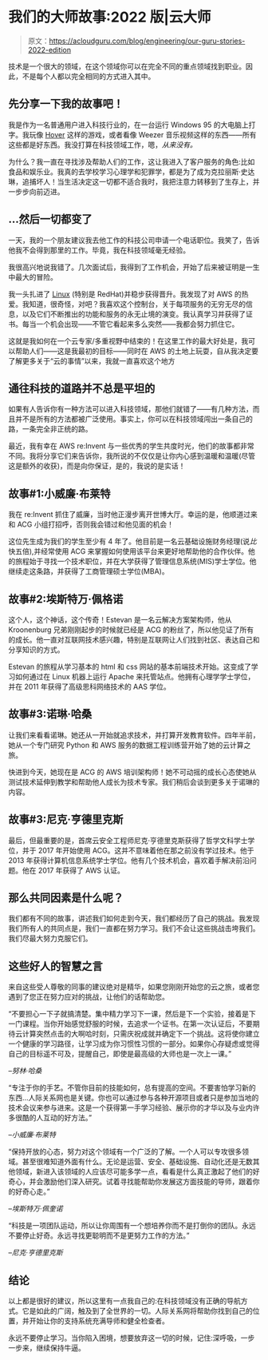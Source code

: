 # 我们的大师故事:2022 版|云大师

> 原文：<https://acloudguru.com/blog/engineering/our-guru-stories-2022-edition>

技术是一个很大的领域，在这个领域你可以在完全不同的重点领域找到职业。因此，不是每个人都以完全相同的方式进入其中。

## 先分享一下我的故事吧！

我是作为一名普通用户进入科技行业的，在一台运行 Windows 95 的大电脑上打字。我玩像 [Hover](https://en.wikipedia.org/wiki/Hover!) 这样的游戏，或者看像 Weezer 音乐视频这样的东西——所有这些都是好东西。我没打算在科技领域工作，嗯，*从来没有。*

为什么？我一直在寻找涉及帮助人们的工作，这让我进入了客户服务的角色:比如食品和娱乐业。我真的去学校学习心理学和犯罪学，都是为了成为克拉丽斯·史达琳，追捕坏人！当生活决定这一切都不适合我时，我把注意力转移到了生存上，并一步步向前迈进。

## …然后一切都变了

一天，我的一个朋友建议我去他工作的科技公司申请一个电话职位。我笑了，告诉他我不会得到那里的工作。毕竟，我在科技领域毫无经验。

我很高兴地说我错了。几次面试后，我得到了工作机会，开始了后来被证明是一生中最大的冒险。

我一头扎进了 [Linux](https://acloudguru.com/training-library/linux-training) (特别是 RedHat)并稳步获得晋升。我发现了对 AWS 的热爱。我知道，很奇怪，对吧？我喜欢这个控制台，关于每项服务的无穷无尽的信息，以及它们不断推出的功能和服务的永无止境的演变。我认真学习并获得了证书。每当一个机会出现——不管它看起来多么突然——我都会努力抓住它。

这就是我如何在一个云专家/多重视野中结束的！在这里工作的最大好处是，我可以帮助人们——这是我最初的目标——同时在 AWS 的土地上玩耍，自从我决定要了解更多关于“云的事情”以来，我就一直喜欢这个地方

## 通往科技的道路并不总是平坦的

如果有人告诉你有一种方法可以进入科技领域，那他们就错了——有几种方法，而且并不是所有的方法都被广泛使用。事实上，你可以在科技领域闯出一条自己的路，一条完全非正统的路。

最近，我有幸在 AWS re:Invent 与一些优秀的学生共度时光，他们的故事都非常不同。我将分享它们来告诉你，我所说的不仅仅是让你内心感到温暖和温暖(尽管这是额外的收获)，而是向你保证，是的，我说的是实话！

## 故事#1:小威廉·布莱特

我在 re:Invent 抓住了威廉，当时他正漫步离开世博大厅。幸运的是，他顺道过来和 ACG 小组打招呼，否则我会错过和他见面的机会！

这位先生成为我们的学生至少有 4 年了。他目前是一名云基础设施财务经理(说*比*快五倍),并经常使用 ACG 来掌握如何使用该平台来更好地帮助他的合作伙伴。他的旅程始于寻找一个技术职位，并在大学获得了管理信息系统(MIS)学士学位。他继续走这条路，并获得了工商管理硕士学位(MBA)。

## 故事#2:埃斯特万·佩格诺

这个人，这个神话，这个传奇！Estevan 是一名云解决方案架构师，他从 Kroonenburg 兄弟刚刚起步的时候就已经是 ACG 的粉丝了，所以他见证了所有的成长。他一直对互联网技术感兴趣，特别是互联网让人们找到社区、表达自己和分享知识的方式。

Estevan 的旅程从学习基本的 html 和 css 网站的基本前端技术开始。这变成了学习如何通过在 Linux 机器上运行 Apache 来托管站点。他拥有心理学学士学位，并在 2011 年获得了高级思科网络技术的 AAS 学位。

## 故事#3:诺琳·哈桑

让我们来看看诺琳。她还从一开始就追求技术，并打算开发教育软件。四年半前，她从一个专门研究 Python 和 AWS 服务的数据工程训练营开始了她的云计算之旅。

快进到今天，她现在是 ACG 的 AWS 培训架构师！她不可动摇的成长心态使她从测试技术延伸到教学和帮助他人成长为技术专家。我们稍后会谈到更多关于诺琳的内容。

## 故事#3:尼克·亨德里克斯

最后，但最重要的是，首席云安全工程师尼克·亨德里克斯获得了哲学文科学士学位，并于 2017 年开始使用 ACG。这并不意味着他在那之前没有学过技术。他于 2013 年获得计算机信息系统学士学位。他有几个技术机会，喜欢着手解决前沿问题。他在 2017 年获得了 AWS 认证。

## 那么共同因素是什么呢？

我们都有不同的故事，讲述我们如何走到今天，我们都经历了自己的挑战。我发现我们所有人的共同点是，我们一直都在努力学习。我们不会让这些挑战击垮我们。我们尽最大努力克服它们。

## 这些好人的智慧之言

来自这些受人尊敬的同事的建议绝对是精华，如果您刚刚开始您的云之旅，或者您遇到了您正在努力应对的挑战，让他们的话帮助您。

“不要担心一下子就搞清楚。集中精力学习下一课，然后是下一个实验，接着是下一门课程。当你开始感觉舒服的时候，去追求一个证书。在第一次认证后，不要期待云计算突然点击的大啊哈时刻，只需庆祝成就并确定下一个挑战。这将使你建立一个健康的学习路径，让学习成为你习惯性习惯的一部分。如果你心存疑虑或觉得自己的目标遥不可及，提醒自己，即使是最高级的大师也是一次上一课。”

*–努林·哈桑*

“专注于你的手艺。不管你目前的技能如何，总有提高的空间。不要害怕学习新的东西…人际关系网也是关键。你也可以通过参与各种开源项目或者只是参加当地的技术会议来参与进来。这是一个获得第一手学习经验、展示你的才华以及与业内许多很酷的人互动的好方法。”

*–小威廉·布莱特*

“保持开放的心态，努力对这个领域有一个广泛的了解。一个人可以专攻很多领域。甚至很难知道外面有什么。无论是运营、安全、基础设施、自动化还是无数其他领域，新进入该领域的人应该尽可能多学一点，看看是什么真正激起了他们的好奇心，并会激励他们深入研究。试着寻找能帮助你发展这方面技能的导师，跟着你的好奇心走。”

*–埃斯特万·佩奎诺*

“科技是一项团队运动，所以让你周围有一个想培养你而不是打倒你的团队。永远不要停止好奇。永远寻找更聪明而不是更努力工作的方法。”

*–尼克·亨德里克斯*

## 结论

以上都是很好的建议，所以这里有一点我自己的:在科技领域没有正确的导航方式。它是如此的广阔，触及到了全世界的一切。人际关系网将帮助你找到自己的位置，并开始让你的支持系统充满导师和健全检查者。

永远不要停止学习。当你陷入困境，想要放弃这一切的时候，记住:深呼吸，一步一步来，继续保持牛逼。